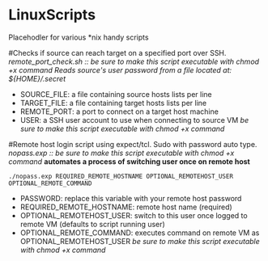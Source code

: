 LinuxScripts
============
Placehodler for various *nix handy scripts

#Checks if source can reach target on a specified port over SSH. 
_remote_port_check.sh :: be sure to make this script executable with chmod +x command_
*Reads source's user password from a file located at: ${HOME}/.secret*
- SOURCE_FILE: a file containing source hosts lists per line
- TARGET_FILE: a file containing target hosts lists per line
- REMOTE_PORT:  a port to connect on a target host machine
- USER: a SSH user account to use when connecting to source VM
_be sure to make this script executable with chmod +x command_


#Remote host login script using expect/tcl. Sudo with password auto type.
_nopass.exp :: be sure to make this script executable with chmod +x command_
**automates a process of switching user once on remote host**

```shell
./nopass.exp REQUIRED_REMOTE_HOSTNAME OPTIONAL_REMOTEHOST_USER OPTIONAL_REMOTE_COMMAND
```
- PASSWORD: replace this variable with your remote host password
- REQUIRED_REMOTE_HOSTNAME: remote host name (required)
- OPTIONAL_REMOTEHOST_USER: switch to this user once logged to remote VM (defaults to script running user)
- OPTIONAL_REMOTE_COMMAND: executes command on remote VM as OPTIONAL_REMOTEHOST_USER
_be sure to make this script executable with chmod +x command_
